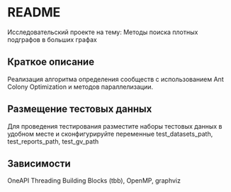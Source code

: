 # README

Исследовательский проекте на тему:
Методы поиска плотных подграфов в больших графах

## Краткое описание

Реализация алгоритма определения сообществ с использованием Ant Colony Optimization и методов параллелизации.

## Размещение тестовых данных

Для проведения тестирования разместите наборы тестовых данных в удобном месте и сконфигурируйте переменные test_datasets_path, test_reports_path, test_gv_path  

## Зависимости

OneAPI Threading Building Blocks (tbb), OpenMP, graphviz



